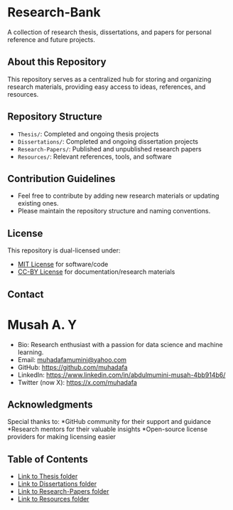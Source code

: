 # Research-Bank
A collection of research thesis, dissertations, and papers for personal reference and future projects.

## About this Repository
This repository serves as a centralized hub for storing and organizing research materials, providing easy access to ideas, references, and resources.


## Repository Structure
* `Thesis/`: Completed and ongoing thesis projects
* `Dissertations/`: Completed and ongoing dissertation projects
* `Research-Papers/`: Published and unpublished research papers
* `Resources/`: Relevant references, tools, and software


## Contribution Guidelines
* Feel free to contribute by adding new research materials or updating existing ones.
* Please maintain the repository structure and naming conventions.


## License
This repository is dual-licensed under:
* [MIT License](LICENSE-MIT.txt) for software/code
* [CC-BY License](LICENSE-CC-BY.txt) for documentation/research materials


## Contact

**Musah A. Y**
================

* Bio: Research enthusiast with a passion for data science and machine learning.
* Email: muhadafamumini@yahoo.com
* GitHub: https://github.com/muhadafa
* LinkedIn: https://www.linkedin.com/in/abdulmumini-musah-4bb914b6/ 
* Twitter (now X): https://x.com/muhadafa

## Acknowledgments
Special thanks to:
*GitHub community for their support and guidance
*Research mentors for their valuable insights
*Open-source license providers for making licensing easier



## Table of Contents
* [Link to Thesis folder](./Thesis)
* [Link to Dissertations folder](./Dissertations)
* [Link to Research-Papers folder](./Research-Papers)
* [Link to Resources folder](./Resources)
